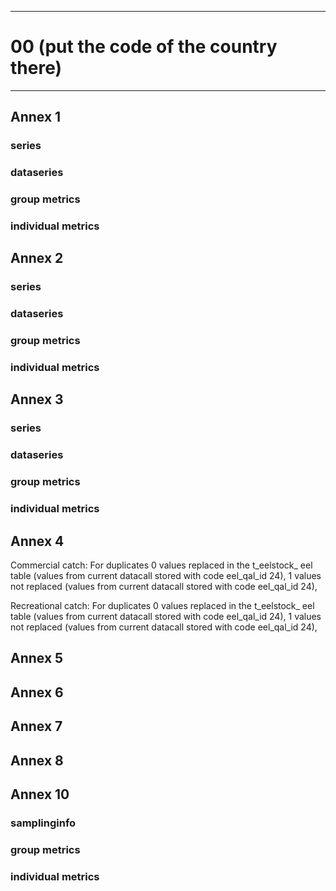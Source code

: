 -----------------------------------------------------------
# 00 (put the code of the country there) 
-----------------------------------------------------------

## Annex 1

### series

### dataseries


### group metrics


### individual metrics

## Annex 2

### series

### dataseries


### group metrics


### individual metrics



## Annex 3

### series

### dataseries


### group metrics


### individual metrics



## Annex 4

Commercial catch: For duplicates 0 values replaced in the t_eelstock_ eel table (values from current datacall stored with code eel_qal_id 24), 1 values not replaced (values from current datacall stored with code eel_qal_id 24),

Recreational catch: For duplicates 0 values replaced in the t_eelstock_ eel table (values from current datacall stored with code eel_qal_id 24), 1 values not replaced (values from current datacall stored with code eel_qal_id 24),

## Annex 5



## Annex 6



## Annex 7



## Annex 8



## Annex 10

### samplinginfo


### group metrics


### individual metrics

